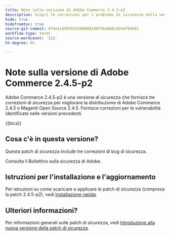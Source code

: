 ```yaml
---
title: Note sulla versione di Adobe Commerce 2.4.5-p2
description: Scopri le correzioni per i problemi di sicurezza nella versione 2.4.5-p2 di Adobe Commerce.
hide: true
hidefromtoc: true
source-git-commit: 6f4e1cb50f63538b888140796a088c654df94b81
workflow-type: tm+mt
source-wordcount: '112'
ht-degree: 0%

---
```



# Note sulla versione di Adobe Commerce 2.4.5-p2

Adobe Commerce 2.4.5-p2 è una versione di sicurezza che fornisce tre correzioni di sicurezza per migliorare la distribuzione di Adobe Commerce 2.4.5 o Magenti Open Source 2.4.5. Fornisce correzioni per le vulnerabilità identificate nelle versioni precedenti.

{{bics}}

## Cosa c&#39;è in questa versione?

Questa patch di sicurezza include tre correzioni di bug di sicurezza.

Consulta il Bollettino sulla sicurezza di Adobe.

## Istruzioni per l&#39;installazione e l&#39;aggiornamento

Per istruzioni su come scaricare e applicare le patch di sicurezza (compresa la patch 2.4.5-p2), vedi [Installazione rapida](../../../installation/composer.md).

## Ulteriori informazioni?

Per informazioni generali sulle patch di sicurezza, vedi [Introduzione alla nuova versione della patch di sicurezza](https://community.magento.com/t5/Magento-DevBlog/Introducing-the-New-Security-Patch-Release/ba-p/141287).
